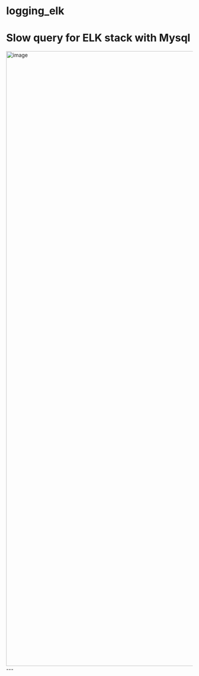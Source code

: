 # logging_elk
# Slow query for ELK stack with Mysql
<img width="1662" alt="image" src="https://github.com/danylboiko95/logging_elk/assets/44903844/48d18323-a5b2-4a30-ae7e-5a3fe32fe84a">
---
